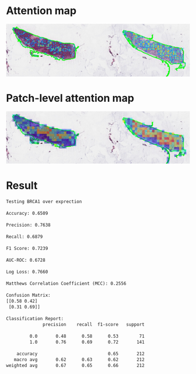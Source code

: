 # Attention map
![Attentionmap on different patches](https://github.com/DavideRusso98/driver-mutations-wsi/blob/simple_training/attention_map_val.png?raw=true)

# Patch-level attention map
![Patch-level attention map](https://github.com/DavideRusso98/driver-mutations-wsi/blob/simple_training/old_attention_map_val.png?raw=true)

# Result
```
Testing BRCA1 over exprection

Accuracy: 0.6509

Precision: 0.7638

Recall: 0.6879

F1 Score: 0.7239

AUC-ROC: 0.6728

Log Loss: 0.7660

Matthews Correlation Coefficient (MCC): 0.2556

Confusion Matrix:
[[0.58 0.42]
 [0.31 0.69]]

Classification Report:
              precision    recall  f1-score   support

         0.0       0.48      0.58      0.53        71
         1.0       0.76      0.69      0.72       141

    accuracy                           0.65       212
   macro avg       0.62      0.63      0.62       212
weighted avg       0.67      0.65      0.66       212

```
